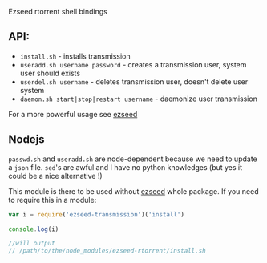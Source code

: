 Ezseed rtorrent shell bindings

## API:
  - `install.sh` - installs transmission
  - `useradd.sh username password` - creates a transmission user, system user should exists
  - `userdel.sh username` - deletes transmission user, doesn't delete user system
  - `daemon.sh start|stop|restart username` - daemonize user transmission

For a more powerful usage see [ezseed](https://github.com/ezseed/ezseed)

## Nodejs

`passwd.sh` and `useradd.sh` are node-dependent because we need to update a `json` file. `sed`'s are awful and I have no python knowledges (but yes it could be a nice alternative !) 

This module is there to be used without [ezseed](https://github.com/ezseed/ezseed) whole package. If you need to require this in a module:

```javascript
var i = require('ezseed-transmission')('install')

console.log(i)

//will output
// /path/to/the/node_modules/ezseed-rtorrent/install.sh
```
